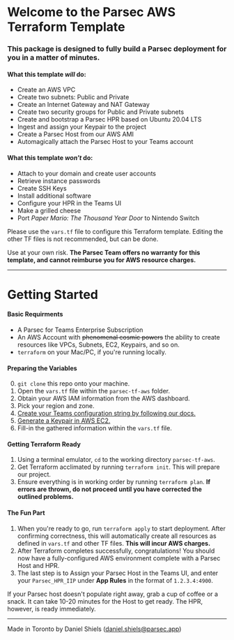 # Welcome to the Parsec AWS Terraform Template

### This package is designed to fully build a Parsec deployment for you in a matter of minutes.

#### What this template *will* do:
 - Create an AWS VPC
 - Create two subnets: Public and Private
 - Create an Internet Gateway and NAT Gateway
 - Create two security groups for Public and Private subnets
 - Create and bootstrap a Parsec HPR based on Ubuntu 20.04 LTS
 - Ingest and assign your Keypair to the project
 - Create a Parsec Host from our AWS AMI
 - Automagically attach the Parsec Host to your Teams account

#### What this template *won't* do:
 - Attach to your domain and create user accounts
 - Retrieve instance passwords
 - Create SSH Keys
 - Install additional software
 - Configure your HPR in the Teams UI
 - Make a grilled cheese
 - Port *Paper Mario: The Thousand Year Door* to Nintendo Switch

Please use the `vars.tf` file to configure this Terraform template.
Editing the other TF files is not recommended, but can be done.

Use at your own risk. **The Parsec Team offers no warranty for this template,
and cannot reimburse you for AWS resource charges.**

---
# Getting Started
#### Basic Requirments
 - A Parsec for Teams Enterprise Subscription
 - An AWS Account with ~~phenomenal cosmic powers~~ the ability to create resources like VPCs, Subnets, EC2, Keypairs, and so on.
 - `terraform` on your Mac/PC, if you're running locally.

#### Preparing the Variables
0. `git clone` this repo onto your machine.
1. Open the `vars.tf` file within the `parsec-tf-aws` folder.
2. Obtain your AWS IAM information from the AWS dashboard.
3. Pick your region and zone.
4. [Create your Teams configuration string by following our docs.](https://support.parsec.app/hc/en-us/articles/4408962860813-AWS-Marketplace-Listing-Usage-Instructions)
5. [Generate a Keypair in AWS EC2.](https://docs.aws.amazon.com/ground-station/latest/ug/create-ec2-ssh-key-pair.html)
6. Fill-in the gathered information within the `vars.tf` file.

#### Getting Terraform Ready
1. Using a terminal emulator, `cd` to the working directory `parsec-tf-aws`.
2. Get Terraform acclimated by running `terraform init`. This will prepare our project.
3. Ensure everything is in working order by running `terraform plan`. **If errors are thrown, do not proceed until you have corrected the outlined problems.**

#### The Fun Part
1. When you're ready to go, run `terraform apply` to start deployment. After confirming correctness, this will automatically create all resources as defined in `vars.tf` and other TF files. **This will incur AWS charges.**
2. After Terraform completes successfully, congratulations! You should now have a fully-configured AWS environment complete with a Parsec Host and HPR.
3. The last step is to Assign your Parsec Host in the Teams UI, and enter your `Parsec_HPR_IIP` under **App Rules** in the format of `1.2.3.4:4900`.

If your Parsec host doesn't populate right away, grab a cup of coffee or a snack. It can take 10-20 minutes for the Host to get ready. The HPR, however, is ready immediately.

---
Made in Toronto by Daniel Shiels (daniel.shiels@parsec.app)
